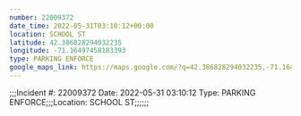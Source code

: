 ```yaml
---
number: 22009372
date_time: 2022-05-31T03:10:12+00:00
location: SCHOOL ST
latitude: 42.386828294032235
longitude: -71.16497458183393
type: PARKING ENFORCE
google_maps_link: https://maps.google.com/?q=42.386828294032235,-71.16497458183393
---
```


;;;Incident #: 22009372   Date: 2022-05-31 03:10:12   Type: PARKING ENFORCE;;;Location: SCHOOL ST;;;;;;
